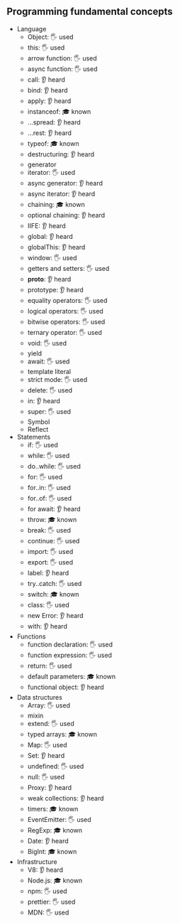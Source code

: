 ## Programming fundamental concepts

- Language
  - Object: 🖐️ used
  - this: 🖐️ used
  - arrow function: 🖐️ used
  - async function: 🖐️ used
  - call: 👂 heard
  - bind: 👂 heard
  - apply: 👂 heard
  - instanceof: 🎓 known
  - ...spread: 👂 heard
  - ...rest: 👂 heard
  - typeof: 🎓 known
  - destructuring: 👂 heard
  - generator
  - iterator: 🖐️ used
  - async generator: 👂 heard
  - async iterator: 👂 heard
  - chaining: 🎓 known
  - optional chaining: 👂 heard
  - IIFE: 👂 heard
  - global: 👂 heard
  - globalThis: 👂 heard
  - window: 🖐️ used
  - getters and setters: 🖐️ used
  - __proto__: 👂 heard
  - prototype: 👂 heard
  - equality operators: 🖐️ used
  - logical operators: 🖐️ used
  - bitwise operators: 🖐️ used
  - ternary operator: 🖐️ used
  - void: 🖐️ used
  - yield
  - await: 🖐️ used
  - template literal
  - strict mode: 🖐️ used
  - delete: 🖐️ used
  - in: 👂 heard
  - super: 🖐️ used
  - Symbol
  - Reflect
- Statements
  - if: 🖐️ used
  - while: 🖐️ used
  - do..while: 🖐️ used
  - for: 🖐️ used
  - for..in: 🖐️ used
  - for..of: 🖐️ used
  - for await: 👂 heard
  - throw: 🎓 known
  - break: 🖐️ used
  - continue: 🖐️ used
  - import: 🖐️ used
  - export: 🖐️ used
  - label: 👂 heard
  - try..catch: 🖐️ used
  - switch: 🎓 known
  - class: 🖐️ used
  - new Error: 👂 heard
  - with: 👂 heard
- Functions
  - function declaration: 🖐️ used
  - function expression: 🖐️ used
  - return: 🖐️ used
  - default parameters: 🎓 known
  - functional object: 👂 heard
- Data structures
  - Array: 🖐️ used
  - mixin
  - extend: 🖐️ used
  - typed arrays: 🎓 known
  - Map: 🖐️ used
  - Set: 👂 heard
  - undefined: 🖐️ used
  - null: 🖐️ used
  - Proxy: 👂 heard
  - weak collections: 👂 heard
  - timers: 🎓 known
  - EventEmitter: 🖐️ used
  - RegExp: 🎓 known
  - Date: 👂 heard
  - BigInt: 🎓 known
- Infrastructure
  - V8:  👂 heard
  - Node.js: 🎓 known
  - npm: 🖐️ used
  - prettier: 🖐️ used
  - MDN: 🖐️ used
